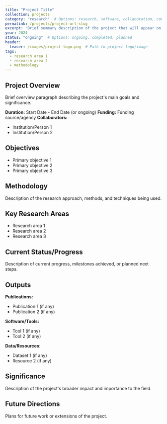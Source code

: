 ```yaml
---
title: "Project Title"
collection: projects
category: "research"  # Options: research, software, collaboration, completed
permalink: /projects/project-url-slug
excerpt: 'Brief summary description of the project that will appear on the projects page (1-2 sentences).'
year: 2024
status: "ongoing"  # Options: ongoing, completed, planned
header:
  teaser: /images/project-logo.png  # Path to project logo/image
tags:
  - research area 1
  - research area 2
  - methodology
---
```


## Project Overview

Brief overview paragraph describing the project's main goals and significance.

**Duration:** Start Date - End Date (or ongoing)
**Funding:** Funding source/agency
**Collaborators:** 
- Institution/Person 1
- Institution/Person 2

## Objectives

- Primary objective 1
- Primary objective 2
- Primary objective 3

## Methodology

Description of the research approach, methods, and techniques being used.

## Key Research Areas

- Research area 1
- Research area 2
- Research area 3

## Current Status/Progress

Description of current progress, milestones achieved, or planned next steps.

## Outputs

**Publications:**
- Publication 1 (if any)
- Publication 2 (if any)

**Software/Tools:**
- Tool 1 (if any)
- Tool 2 (if any)

**Data/Resources:**
- Dataset 1 (if any)
- Resource 2 (if any)

## Significance

Description of the project's broader impact and importance to the field.

## Future Directions

Plans for future work or extensions of the project.
